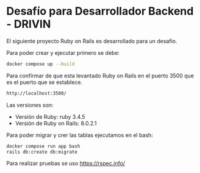 # Desafío para Desarrollador Backend - DRIVIN

El siguiente proyecto Ruby on Rails es desarrollado para un desafio. 

Para poder crear y ejecutar primero se debe: 

```bash
docker compose up --build
```

Para confirmar de que esta levantado Ruby on Rails en el puerto 3500 que es el puerto que se establece.

```bash
http://localhost:3500/
```

Las versiones son:

* Versión de Ruby: ruby 3.4.5 
* Versión de Ruby on Rails: 8.0.2.1

Para poder migrar y crer las tablas ejecutamos en el bash:

```bash
docker compose run app bash
rails db:create db:migrate
```

Para realizar pruebas se uso https://rspec.info/

